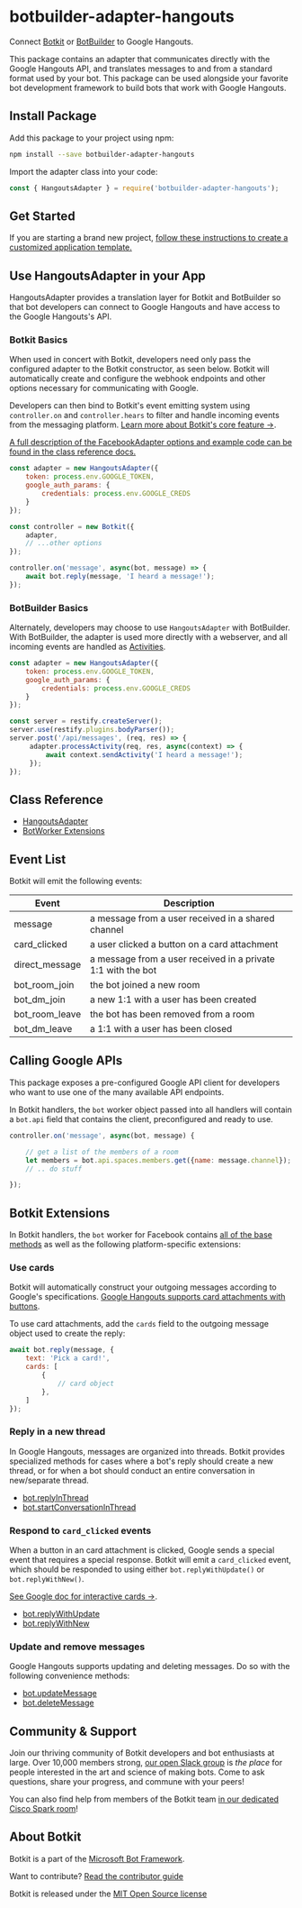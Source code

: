 # botbuilder-adapter-hangouts

Connect [Botkit](https://www.npmjs.com/package/botkit) or [BotBuilder](https://www.npmjs.com/package/botbuilder) to Google Hangouts.

This package contains an adapter that communicates directly with the Google Hangouts API,
and translates messages to and from a standard format used by your bot. This package can be used alongside your favorite bot development framework to build bots that work with Google Hangouts.

## Install Package

Add this package to your project using npm:

```bash
npm install --save botbuilder-adapter-hangouts
```

Import the adapter class into your code:

```javascript
const { HangoutsAdapter } = require('botbuilder-adapter-hangouts');
```

## Get Started

If you are starting a brand new project, [follow these instructions to create a customized application template.](https://botkit.ai/getstarted.html)

## Use HangoutsAdapter in your App

HangoutsAdapter provides a translation layer for Botkit and BotBuilder so that bot developers can connect to Google Hangouts and have access to the Google Hangouts's API.

### Botkit Basics

When used in concert with Botkit, developers need only pass the configured adapter to the Botkit constructor, as seen below. Botkit will automatically create and configure the webhook endpoints and other options necessary for communicating with Google.

Developers can then bind to Botkit's event emitting system using `controller.on` and `controller.hears` to filter and handle incoming events from the messaging platform. [Learn more about Botkit's core feature &rarr;](../docs/index.md).

[A full description of the FacebookAdapter options and example code can be found in the class reference docs.](../docs/hangouts.md#create-a-new-hangoutsadapter)

```javascript
const adapter = new HangoutsAdapter({
    token: process.env.GOOGLE_TOKEN,
    google_auth_params: {
        credentials: process.env.GOOGLE_CREDS
    }
});

const controller = new Botkit({
    adapter,
    // ...other options
});

controller.on('message', async(bot, message) => {
    await bot.reply(message, 'I heard a message!');
});
```

### BotBuilder Basics

Alternately, developers may choose to use `HangoutsAdapter` with BotBuilder. With BotBuilder, the adapter is used more directly with a webserver, and all incoming events are handled as [Activities](https://docs.microsoft.com/en-us/javascript/api/botframework-schema/activity?view=botbuilder-ts-latest).

```javascript
const adapter = new HangoutsAdapter({
    token: process.env.GOOGLE_TOKEN,
    google_auth_params: {
        credentials: process.env.GOOGLE_CREDS
    }
});

const server = restify.createServer();
server.use(restify.plugins.bodyParser());
server.post('/api/messages', (req, res) => {
     adapter.processActivity(req, res, async(context) => {
         await context.sendActivity('I heard a message!');
     });
});
```

## Class Reference

* [HangoutsAdapter](../docs/reference/hangouts.md#hangoutsadapter)
* [BotWorker Extensions](../docs/reference/hangouts.md#hangoutsbotworker)

## Event List

Botkit will emit the following events: 

| Event | Description
|--- |---
| message | a message from a user received in a shared channel
| card_clicked | a user clicked a button on a card attachment
| direct_message | a message from a user received in a private 1:1 with the bot
| bot_room_join | the bot joined a new room
| bot_dm_join | a new 1:1 with a user has been created
| bot_room_leave | the bot has been removed from a room
| bot_dm_leave | a 1:1 with a user has been closed

## Calling Google APIs

This package exposes a pre-configured Google API client for developers who want to use one of the many available API endpoints.

In Botkit handlers, the `bot` worker object passed into all handlers will contain a `bot.api` field that contains the client, preconfigured and ready to use.

```javascript
controller.on('message', async(bot, message) {

    // get a list of the members of a room
    let members = bot.api.spaces.members.get({name: message.channel});
    // .. do stuff

});
```

## Botkit Extensions

In Botkit handlers, the `bot` worker for Facebook contains [all of the base methods](../docs/reference/core.md#BotWorker) as well as the following platform-specific extensions:

### Use cards

Botkit will automatically construct your outgoing messages according to Google's specifications. [Google Hangouts supports card attachments with buttons](https://developers.google.com/hangouts/chat/reference/message-formats/cards).

To use card attachments, add the `cards` field to the outgoing message object used to create the reply:

```javascript
await bot.reply(message, {
    text: 'Pick a card!',
    cards: [
        {
            // card object
        },
    ]
});
```

### Reply in a new thread

In Google Hangouts, messages are organized into threads. Botkit provides specialized methods for cases where a bot's reply should create a new thread, or for when a bot should conduct an entire conversation in new/separate thread.

* [bot.replyInThread](../docs/reference/hangouts.md#replyinthread)
* [bot.startConversationInThread](../docs/reference/hangouts.md#startconversationinthread)

### Respond to `card_clicked` events

When a button in an card attachment is clicked, Google sends a special event that requires a special response.  Botkit will emit a `card_clicked` event, which should be responded to using 
either `bot.replyWithUpdate()` or `bot.replyWithNew()`.

[See Google doc for interactive cards &rarr;](https://developers.google.com/hangouts/chat/how-tos/cards-onclick#responding_to_clicks_with_a_new_or_updated_message).

* [bot.replyWithUpdate](../docs/reference/hangouts.md#replywithupdate)
* [bot.replyWithNew](../docs/reference/hangouts.md#relpywithnew)

### Update and remove messages

Google Hangouts supports updating and deleting messages. Do so with the following convenience methods:

* [bot.updateMessage](../docs/reference/hangouts.md#updatemessage)
* [bot.deleteMessage](../docs/reference/hangouts.md#deletemessage)



## Community & Support

Join our thriving community of Botkit developers and bot enthusiasts at large.
Over 10,000 members strong, [our open Slack group](https://community.botkit.ai) is
_the place_ for people interested in the art and science of making bots.
Come to ask questions, share your progress, and commune with your peers!

You can also find help from members of the Botkit team [in our dedicated Cisco Spark room](https://eurl.io/#SyNZuomKx)!

## About Botkit

Botkit is a part of the [Microsoft Bot Framework](https://dev.botframework.com).

Want to contribute? [Read the contributor guide](../../CONTRIBUTING.md)

Botkit is released under the [MIT Open Source license](LICENSE.md)